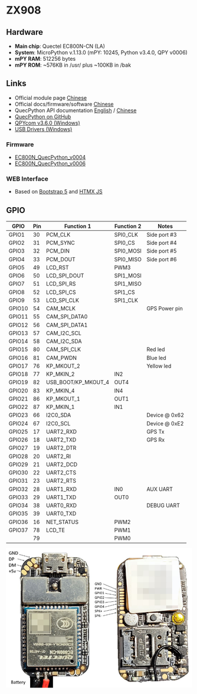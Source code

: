 # ZX908

## Hardware

-   **Main chip**: Quectel EC800N-CN (LA)
-   **System**: MicroPython v.1.13.0 (mPY: 10245, Python v3.4.0, QPY v0006)
-   **mPY RAM**: 512256 bytes
-   **mPY ROM**: ~576KB in /usr/ plus ~100KB in /bak

## Links

-   Official module page [Chinese](https://python.quectel.com/modules-cat/ec800n-series)
-   Official docs/firmware/software [Chinese](https://python.quectel.com/resource-download?pid=146&cid=6)
-   QuecPython API documentation [English](https://python.quectel.com/doc/API_reference/en/) / [Chinese](https://python.quectel.com/doc/API_reference/zh/index.html)
-   [QuecPython on GitHub](https://github.com/QuecPython)
-   [QPYcom v3.6.0 (Windows)](https://python.quectel.com/en/wp-content/uploads/sites/2/2024/11/QPYcom_V3.6.0.zip)
-   [USB Drivers (Windows)](https://python.quectel.com/wp-content/uploads/2024/09/Quectel_Windows_USB_DriverA_Customer_V1.1.13.zip)

### Firmware

-   [EC800N_QuecPython_v0004](Firmware/QPY_OCPU_V0004_EC800N_CNLA_FW.bin)
-   [EC800N_QuecPython_v0006](Firmware/QPY_OCPU_V0006_EC800N_CNLA_FW.bin)

### WEB Interface

-   Based on [Bootstrap 5](https://getbootstrap.com/docs/5.2/about/overview/) and [HTMX JS](https://htmx.org/)

## GPIO

| GPIO   | Pin | Function 1          | Function 2 | Notes         |
| ------ | --- | ------------------- | ---------- | ------------- |
| GPIO1  | 30  | PCM_CLK             | SPI0_CLK   | Side port #3  |
| GPIO2  | 31  | PCM_SYNC            | SPI0_CS    | Side port #4  |
| GPIO3  | 32  | PCM_DIN             | SPI0_MOSI  | Side port #5  |
| GPIO4  | 33  | PCM_DOUT            | SPI0_MISO  | Side port #6  |
| GPIO5  | 49  | LCD_RST             | PWM3       |
| GPIO6  | 50  | LCD_SPI_DOUT        | SPI1_MOSI  |
| GPIO7  | 51  | LCD_SPI_RS          | SPI1_MISO  |
| GPIO8  | 52  | LCD_SPI_CS          | SPI1_CS    |
| GPIO9  | 53  | LCD_SPI_CLK         | SPI1_CLK   |
| GPIO10 | 54  | CAM_MCLK            |            | GPS Power pin |
| GPIO11 | 55  | CAM_SPI_DATA0       |
| GPIO12 | 56  | CAM_SPI_DATA1       |
| GPIO13 | 57  | CAM_I2C_SCL         |
| GPIO14 | 58  | CAM_I2C_SDA         |
| GPIO15 | 80  | CAM_SPI_CLK         |            | Red led       |
| GPIO16 | 81  | CAM_PWDN            |            | Blue led      |
| GPIO17 | 76  | KP_MKOUT_2          |            | Yellow led    |
| GPIO18 | 77  | KP_MKIN_2           | IN2        |
| GPIO19 | 82  | USB_BOOT/KP_MKOUT_4 | OUT4       |
| GPIO20 | 83  | KP_MKIN_4           | IN4        |
| GPIO21 | 86  | KP_MKOUT_1          | OUT1       |
| GPIO22 | 87  | KP_MKIN_1           | IN1        |
| GPIO23 | 66  | I2C0_SDA            |            | Device @ 0x62 |
| GPIO24 | 67  | I2C0_SCL            |            | Device @ 0xE2 |
| GPIO25 | 17  | UART2_RXD           |            | GPS Tx        |
| GPIO26 | 18  | UART2_TXD           |            | GPS Rx        |
| GPIO27 | 19  | UART2_DTR           |            |               |
| GPIO28 | 20  | UART2_RI            |            |               |
| GPIO29 | 21  | UART2_DCD           |            |               |
| GPIO30 | 22  | UART2_CTS           |            |               |
| GPIO31 | 23  | UART2_RTS           |            |               |
| GPIO32 | 28  | UART1_RXD           | IN0        | AUX UART      |
| GPIO33 | 29  | UART1_TXD           | OUT0       |               |
| GPIO34 | 38  | UART0_RXD           |            | DEBUG UART    |
| GPIO35 | 39  | UART0_TXD           |            |               |
| GPIO36 | 16  | NET_STATUS          | PWM2       |
| GPIO37 | 78  | LCD_TE              | PWM1       |
|        | 79  |                     | PWM0       |

![ZX908 Board](Images/ZX908.jpg)
